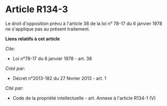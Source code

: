 # Article R134-3

Le droit d'opposition prévu à l'article 38 de la loi n° 78-17 du 6 janvier 1978 ne s'applique pas au présent traitement.

**Liens relatifs à cet article**

_Cite_:

  - Loi n°78-17 du 6 janvier 1978 - art. 38

_Créé par_:

  - Décret n°2013-182 du 27 février 2013 - art. 1

_Cité par_:

  - Code de la propriété intellectuelle - art. Annexe à l'article R134-1 (V)
